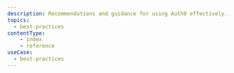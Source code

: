 ```yaml
---
description: Recommendations and guidance for using Auth0 effectively.
topics:
  - best-practices
contentType: 
    - index
    - reference
useCase:
  - best-practices
---
```


